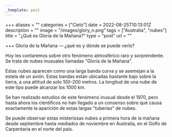```yaml
---
_template: post
---
```



+++
aliases = ""
categories = ["Cielo"]
date = 2022-08-25T10:13:01Z
description = ""
image = "/images/glory_n.png"
tags = ["Australia", "nubes"]
title = "¿Qué es Gloria de la Mañana?"
type = "post"
url = ""

+++
Gloria de la Mañana — ¿qué es y dónde se puede verlo?  
  
Hoy les contaremos sobre otro fenómeno atmosférico raro y sorprendente. Se trata de nubes inusuales llamadas "Gloria de la Mañana".  
  
Estas nubes aparecen como una larga banda curva y se asemejan a la estela de un avión. Estas bandas están ubicadas bastante bajo sobre la tierra, a una altitud de solo 100-200 metros. La longitud de una nube de este tipo puede alcanzar los 1000 km.  
  
Se han realizado estudios de este fenómeno inusual desde el 1970, pero hasta ahora los científicos no han llegado a un consenso sobre qué causa exactamente la aparición de estas largas "tuberías" de nubes.  
  
Se puede observar estas misteriosas nubes a primera hora de la mañana desde septiembre hasta mediados de noviembre en Australia, en el Golfo de Carpentaria en el norte del país.
